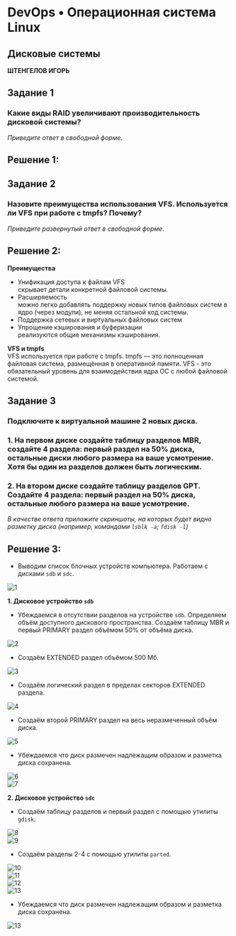 # DevOps • Операционная система Linux
## Дисковые системы
__ШТЕНГЕЛОВ ИГОРЬ__

## Задание 1
### Какие виды RAID увеличивают производительность дисковой системы? 
_Приведите ответ в свободной форме._ 

## Решение 1:

## Задание 2
### Назовите преимущества использования VFS. Используется ли VFS при работе с tmpfs? Почему? 
_Приведите развернутый ответ в свободной форме._ 

## Решение 2:
__Преимущества__
* Унификация доступа к файлам VFS  
  скрывает детали конкретной файловой системы.
* Расширяемость  
  можно легко добавлять поддержку новых типов файловых систем в ядро (через модули), не меняя остальной код системы.
* Поддержка сетевых и виртуальных файловых систем  
* Упрощение кэширования и буферизации  
  реализуются общие механизмы кэширования.

__VFS и tmpfs__  
VFS используется при работе с tmpfs. tmpfs — это полноценная файловая система, размещённая в оперативной памяти. VFS - это обязательный уровень для взаимодействия ядра ОС с любой файловой системой.
  
## Задание 3
### Подключите к виртуальной машине 2 новых диска.
### 1. На первом диске создайте таблицу разделов MBR, создайте 4 раздела: первый раздел на 50% диска, остальные диски любого размера на ваше усмотрение. Хотя бы один из разделов должен быть логическим.
### 2. На втором диске создайте таблицу разделов GPT. Создайте 4 раздела: первый раздел на 50% диска, остальные любого размера на ваше усмотрение.
_В качестве ответа приложите скриншоты, на которых будет видно разметку диска (например, командами `lsblk -a`; `fdisk -l`)_ 

## Решение 3:
* Выводим список блочных устройств компьютера. Работаем с дисками `sdb` и `sdc`.
  
![1](./images/2_1.png)  

__1. Дисковое устройство `sdb`__ 

* Убеждаемся в отсутствии разделов на устройстве `sdb`. Определяем объём доступного дискового пространства. Создаём таблицу MBR и первый PRIMARY раздел объёмом 50% от объёма диска.
   
![2](./images/2_2.png)  

* Создаём EXTENDED раздел объёмом 500 Мб. 
  
![3](./images/2_3.png)  

* Создаём логический раздел в пределах секторов EXTENDED раздела. 
  
![4](./images/2_4.png)  

* Создаём второй PRIMARY раздел на весь неразмеченный объём диска. 
  
![5](./images/2_5.png)  
 
* Убеждаемся что диск размечен надлежащим образом и разметка диска сохранена. 
  
![6](./images/2_6.png)  
![7](./images/2_7.png)  

__2. Дисковое устройство `sdс`__ 

* Создаём таблицу разделов и первый раздел с помощью утилиты `gdisk`. 

![8](./images/2_8.png)  
![9](./images/2_9.png)  

* Создаём разделы 2-4 с помощью утилиты `parted`. 

![10](./images/2_10.png)  
![11](./images/2_11.png)  
![12](./images/2_12.png)  
![13](./images/2_13.png)  

* Убеждаемся что диск размечен надлежащим образом и разметка диска сохранена. 

![13](./images/2_14.png)  

